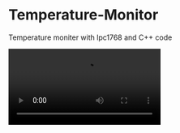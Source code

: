 # Temperature-Monitor

Temperature moniter with lpc1768 and C++ code

![Alt Text](filtered-1F7EE158-A1DF-4760-B48E-7CF3B53E8149.mp4)




